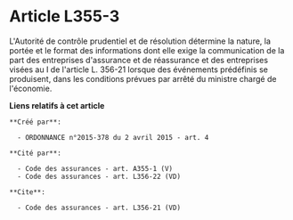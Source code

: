 # Article L355-3

L'Autorité de contrôle prudentiel et de résolution détermine la nature, la portée et le format des informations dont elle
exige la communication de la part des entreprises d'assurance et de réassurance et des entreprises visées au I de l'article
L. 356-21 lorsque des événements prédéfinis se produisent, dans les conditions prévues par arrêté du ministre chargé de
l'économie.

**Liens relatifs à cet article**

	**Créé par**:

	  - ORDONNANCE n°2015-378 du 2 avril 2015 - art. 4

	**Cité par**:

	  - Code des assurances - art. A355-1 (V)
	  - Code des assurances - art. L356-22 (VD)

	**Cite**:

	  - Code des assurances - art. L356-21 (VD)
